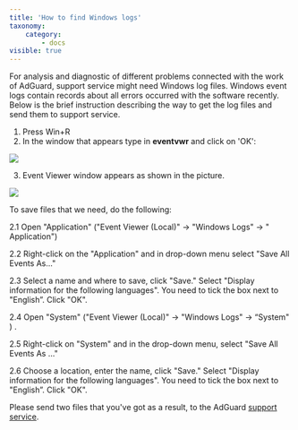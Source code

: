 ```yaml
---
title: 'How to find Windows logs'
taxonomy:
    category:
        - docs
visible: true
---
```


For analysis and diagnostic of different problems connected with the work of AdGuard, support service might need Windows log files. Windows event logs contain records about all errors occurred with the software recently. Below is the brief instruction describing the way to get the log files and send them to support service. 

1. Press Win+R
2. In the window that appears type in **eventvwr** and click on 'OK':

<img src="https://cdn.adguard.com/Adguard/kb/newscreenshots/En/eng_event_logs_1.png" />

3. Event Viewer window appears as shown in the picture.

<img src="https://cdn.adguard.com/Adguard/kb/newscreenshots/En/eng_event_logs_2.png" />

To save files that we need, do the following:

 2.1 Open "Application" ("Event Viewer (Local)" -> "Windows Logs" -> " Application")

 2.2 Right-click on the "Application" and in drop-down menu select "Save All Events As..."

 2.3 Select a name and where to save, click "Save." Select "Display information for the following languages". You need to tick the box next to "English”. Click "OK".

 2.4 Open "System" ("Event Viewer (Local)" -> "Windows Logs" ->  “System" ) .

 2.5 Right-click on "System" and in the drop-down menu, select "Save All Events As ..."

 2.6 Choose a location, enter the name, click "Save." Select "Display information for the following languages". You need to tick the box next to "English”. Click "OK". 

Please send two files that you've got as a result, to the AdGuard [support service](mailto:support@adguard.com).

